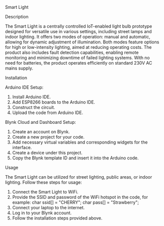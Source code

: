 Smart Light

Description

The Smart Light is a centrally controlled IoT-enabled light bulb prototype designed for versatile use in various settings, including street lamps and indoor lighting. It offers two modes of operation: manual and automatic, allowing for dynamic adjustment of illumination. Both modes feature options for high or low-intensity lighting, aimed at reducing operating costs. The product also includes fault detection capabilities, enabling remote monitoring and minimizing downtime of failed lighting systems. With no need for batteries, the product operates efficiently on standard 230V AC mains supply.

Installation

Arduino IDE Setup:
1. Install Arduino IDE.
2. Add ESP8266 boards to the Arduino IDE.
3. Construct the circuit.
4. Upload the code from Arduino IDE.

Blynk Cloud and Dashboard Setup:
1. Create an account on Blynk.
2. Create a new project for your code.
3. Add necessary virtual variables and corresponding widgets for the interface.
4. Create a device under this project.
5. Copy the Blynk template ID and insert it into the Arduino code.

Usage

The Smart Light can be utilized for street lighting, public areas, or indoor lighting. Follow these steps for usage:

1. Connect the Smart Light to WiFi.
2. Provide the SSID and password of the WiFi hotspot in the code, for example:
   char ssid[] = "CHERRY";
   char pass[] = "Strawberry";
3. Connect your laptop to the internet.
4. Log in to your Blynk account.
5. Follow the installation steps provided above.
